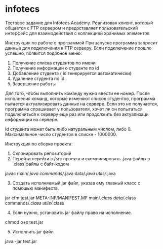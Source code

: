 # infotecs
Тестовое задание для Infotecs Academy. Реализован клиент, который общается с FTP сервером и предоставляет пользовательский интерфейс
для взаимодействия с коллекцией хранимых элементов  

Инструкция по работе с программой
При запуске программа запросит данные для подключения к FTP серверу. Если подключение прошло успешно, появится подобное меню:

1. Получение списка студентов по имени
2. Получение информации о студенте по id
3. Добавление студента ( id генерируется автоматически)
4. Удаление студента по id
5. Завершение работы

Для того, чтобы выполнить команду нужно ввести ее номер. После исполнения команд, которые изменяют список студентов, программа пытается актуализировать данные на сервере. Если это не получается, программа спрашивает у пользователя, хочет ли он попытаться подключиться к серверу еще раз или продолжить без актуализаци информации на сервере.

Id студента может быть либо натуральным числом, либо 0. Максимальное число студентов в списке - 1000000.

Инструкция по сборке проекта:

1. Склонировать репозиторий
2. Перейти перейти в /src проекта и скомпилировать .java файлы в .class файлы с байт-кодом

javac main/*.java commands/*.java data/*.java utils/*.java

3. Создать исполняемый jar файл, указав ему главный класс с помошью манифеста.

jar cfm test.jar META-INF/MANIFEST.MF main/*.class data/*.class commands/*.class utils/*.class

4. Если нужно, установить jar файлу право на исполнение.

chmod o+x test.jar

5. Исполнить jar файл

java -jar test.jar




